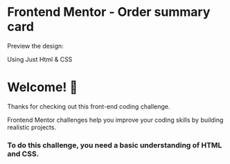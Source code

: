 <h1>Frontend Mentor - Order summary card</h1>
Preview the design:

 Using Just Html & CSS
 # Welcome! 👋
 Thanks for checking out this front-end coding challenge.

Frontend Mentor challenges help you improve your coding skills by building realistic projects.

<h3>To do this challenge, you need a basic understanding of HTML and CSS.</h3>
